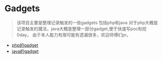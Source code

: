 # Gadgets

> 该项目主要是整理记录触发的一些gadgets 包括php和java
> 对于php大概是记录触发的魔法，java大概是整理一部分gadget,便于快速写poc和挖0day。
> 由于本人能力有限可能有遗漏很多，欢迎师傅们pr。

+ [php的gadget](php_gadget.md)
+ [java的gadget](java_gadget.md)
